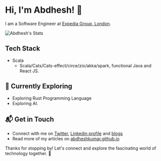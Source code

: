 # Hi, I'm Abdhesh! 👋

I am a Software Engineer at [Expedia Group, London](https://www.expedia.com/). 

![Abdhesh's Stats](https://github-readme-stats.vercel.app/api?username=abdheshkumar&theme=vue-dark&show_icons=true&hide_border=true&count_private=true)

## Tech Stack
- Scala
   - Scala/Cats/Cats-effect/circe/zio/akka/spark, functional Java and React JS.

## 🌱 Currently Exploring

- Exploring Rust Programming Language
- Exploring AI.
         
## 📬 Get in Touch

- Connect with me on [Twitter](https://twitter.com/abdhesh_rkg), [Linkedin profile](https://linkedin.com/in/abdhesh/) and [blogs](https://abdheshkumar.github.io/)
- Read more of my articles on [abdheshkumar.github.io](https://abdheshkumar.github.io/)

Thanks for stopping by! Let's connect and explore the fascinating world of technology together. 🚀

<!--
**abdheshkumar/abdheshkumar** is a ✨ _special_ ✨ repository because its `README.md` (this file) appears on your GitHub profile.

Here are some ideas to get you started:

- 🔭 I’m currently working on ...
- 🌱 I’m currently learning ...
- 👯 I’m looking to collaborate on ...
- 🤔 I’m looking for help with ...
- 💬 Ask me about ...
- 📫 How to reach me: ...
- 😄 Pronouns: ...
- ⚡ Fun fact: ...
-->
